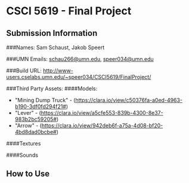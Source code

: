# CSCI 5619 - Final Project

## Submission Information

###Names: Sam Schaust, Jakob Speert

###UMN Emails: schau266@umn.edu, speer034@umn.edu

###Build URL: http://www-users.cselabs.umn.edu/~speer034/CSCI5619/FinalProject/

###Third Party Assets:
####Models:
* "Mining Dump Truck" - (https://clara.io/view/c50376fa-a0ed-4963-b190-3df0fd294f21#)
* "Lever" - (https://clara.io/view/a5cfe553-839b-4300-8e37-983b2bc59205#)
* "Arrow" - (https://clara.io/view/942deb6f-a75a-4d08-bf20-4bd8dad0bcbe#)

####Textures

####Sounds

## How to Use
